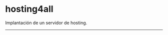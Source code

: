 # hosting4all
Implantación de un servidor de hosting.

------------------------------------------------------
